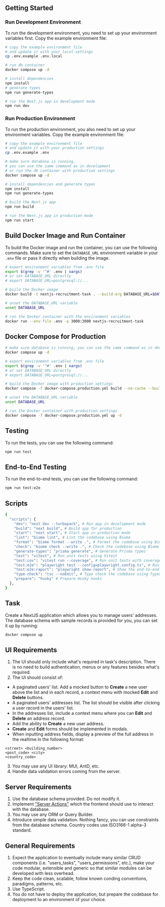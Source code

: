 ## Getting Started

### Run Development Environment

To run the development environment, you need to set up your environment variables first. Copy the example environment file:

```bash
# copy the example environment file
# and update it with your local settings
cp .env.example .env.local
```

```bash
# run db container
docker compose up -d
```

```bash
# install dependencies
npm install
# generate types
npm run generate-types
```

```bash
# run the Next.js app in development mode
npm run dev
```

### Run Production Environment

To run the production environment, you also need to set up your environment variables. Copy the example environment file:

```bash
# copy the example environment file
# and update it with your production settings
cp .env.example .env
```

```bash
# make sure database is running,
# you can use the same command as in development
# or run the db container with production settings
docker compose up -d
```

```bash
# install dependencies and generate types
npm install
npm run generate-types

# build the Next.js app
npm run build

# run the Next.js app in production mode
npm run start
```

## Build Docker Image and Run Container

To build the Docker image and run the container, you can use the following commands. Make sure to set the `DATABASE_URL` environment variable in your `.env` file or pass it directly when building the image.

```bash
# export environment variables from .env file
export $(grep -v '^#' .env | xargs)
# or set DATABASE_URL directly
# export DATABASE_URL=postgresql://...
```

```bash
# build the Docker image
docker build -t nextjs-recruitment-task . --build-arg DATABASE_URL=$DATABASE_URL
```

```bash
# unset the DATABASE_URL variable
unset DATABASE_URL
```

```bash
# run the Docker container with the environment variables
docker run --env-file .env -p 3000:3000 nextjs-recruitment-task
```

## Docker Compose for Production

```bash
# make sure database is running, you can use the same command as in development
docker compose up -d
```

```bash
# export environment variables from .env file
export $(grep -v '^#' .env | xargs)
# or set DATABASE_URL directly
# export DATABASE_URL=postgresql://...
```

```bash
# build the Docker image with production settings
docker compose -f docker-compose.production.yml build --no-cache --build-arg DATABASE_URL=$DATABASE_URL
```

```bash
# unset the DATABASE_URL variable
unset DATABASE_URL
```

```bash
# run the Docker container with production settings
docker compose -f docker-compose.production.yml up -d
```

## Testing

To run the tests, you can use the following command:

```bash
npm run test
```

## End-to-End Testing

To run the end-to-end tests, you can use the following command:

```bash
npm run test:e2e
```

## Scripts

```bash
{
  "scripts": {
    "dev": "next dev --turbopack", # Run app in development mode
    "build": "next build", # Build app for production
    "start": "next start", # Start app in production mode
    "lint": "biome lint", # Lint the codebase using Biome
    "format": "biome format --write .", # Format the codebase using Biome
    "check": "biome check --write .", # Check the codebase using Biome
    "generate-types": "prisma generate", # Generate Prisma types
    "test": "vitest", # Run unit tests using Vitest
    "test:cov": "vitest run --coverage", # Run unit tests with coverage
    "test:e2e": "playwright test --config=playwright.config.ts", # Run end-to-end tests using Playwright
    "test:e2e:raport": "playwright show-report", # Show the end-to-end test report
    "type-check": "tsc --noEmit", # Type check the codebase using TypeScript
    "prepare": "husky" # Prepare Husky hooks
  },
}
```

## Task

Create a NextJS application which allows you to manage users' addresses. The database schema with sample records is provided for you, you can set it up by running:

```bash
docker compose up
```

## UI Requirements

1. The UI should only include what's required in task's description. There is no need to build authentication, menus or any features besides what's required.
2. The UI should consist of:

- A paginated users' list. Add a mocked button to **Create** a new user above the list and in each record, a context menu with mocked **Edit** and **Delete** buttons.
- A paginated users' addresses list. The list should be visible after clicking a user record in the users' list.
- In the addresses list, include a context menu where you can **Edit** and **Delete** an address record.
- Add the ability to **Create** a new user address.
- **Create** and **Edit** forms should be implemented in modals.
- When inputting address fields, display a preview of the full address in the realtime in the following format:

```
<street> <building_number>
<post_code> <city>
<country_code>
```

3. You may use any UI library: MUI, AntD, etc.
4. Handle data validation errors coming from the server.

## Server Requirements

1. Use the database schema provided. Do not modify it.
2. Implement ["Server Actions"](https://nextjs.org/docs/app/building-your-application/data-fetching/server-actions-and-mutations) which the frontend should use to interact with the database.
3. You may use any ORM or Query Builder.
4. Introduce simple data validation. Nothing fancy, you can use constraints from the database schema. Country codes use ISO3166-1 alpha-3 standard.

## General Requirements

1. Expect the application to eventually include many similar CRUD components (i.e. "users_tasks", "users_permissions", etc.), make your code modular, extensible and generic so that similar modules can be developed with less overhead.
2. Keep the code clean, scalable, follow known conding conventions, paradigms, patterns, etc.
3. Use TypeScript.
4. You do not have to deploy the application, but prepare the codebase for deployment to an environment of your choice.
